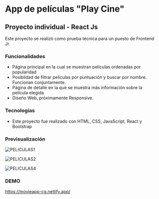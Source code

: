 # App de películas "Play Cine"

## Proyecto individual - React Js
Este proyecto se realizó como prueba técnica para un puesto de Frontend Jr.

### Funcionalidades
 - Página principal en la cual se muestran películas ordenadas por popularidad
 - Posiblidad de filtrar películas por puntuación y buscar por nombre. Funcionan conjuntamente.
 - Página de detalle en la que se muestra más información sobre la película elegida
 - Diseño Web, próximamente Responsive.

### Tecnologías
 - Este proyecto fue realizado con HTML, CSS, JavaScript, React y Bootstrap


### Previsualización

![PELICULAS1](https://user-images.githubusercontent.com/93303178/186232776-6d1b8188-138a-4675-8885-6afa11bfccd6.jpg)

![PELICULAS2](https://user-images.githubusercontent.com/93303178/186232798-5ab34aad-b8d6-432e-9a1b-c5fcdb019942.jpg)

![PELICULAS4](https://user-images.githubusercontent.com/93303178/186233066-f4999ffb-e3b5-4ade-a7f2-b110110194c0.jpg)


### DEMO
https://movieapp-cg.netlify.app/

